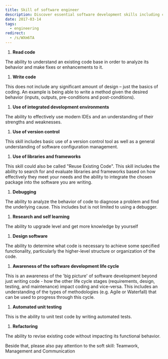 ```yaml
---
title: Skill of software engineer
description: Discover essential software development skills including coding, debugging, version control, design, and automated testing, plus key soft skills like teamwork and communication for effective collaboration.
date: 2017-03-14
tags:
  - engineering
redirect:
  - /s/WXm6TA
---
```


1. **Read code**

The ability to understand an existing code base in order to analyze its behavior and make fixes or enhancements to it.

1. **Write code**

This does not include any significant amount of design – just the basics of coding. An example is being able to write a method given the desired behavior (inputs, outputs, pre-conditions and post-conditions).

1. **Use of integrated development environments**

The ability to effectively use modern IDEs and an understanding of their strengths and weaknesses.

1. **Use of version control**

This skill includes basic use of a version control tool as well as a general understanding of software configuration management.

1. **Use of libraries and frameworks**

This skill could also be called "Reuse Existing Code". This skill includes the ability to search for and evaluate libraries and frameworks based on how effectively they meet your needs and the ability to integrate the chosen package into the software you are writing.

1. **Debugging**

The ability to analyze the behavior of code to diagnose a problem and find the underlying cause. This includes but is not limited to using a debugger.

1. **Research and self learning**

The ability to upgrade level and get more knowledge by yourself

1. **Design software**

The ability to determine what code is necessary to achieve some specified functionality, particularly the higher-level structure or organization of the code.

1. **Awareness of the software development life cycle**

This is an awareness of the 'big picture' of software development beyond just writing code - how the other life cycle stages (requirements, design, testing, and maintenance) impact coding and vice-versa. This includes an understanding of the types of methodologies (e.g. Agile or Waterfall) that can be used to progress through this cycle.

1. **Automated unit testing**

This is the ability to unit test code by writing automated tests.

1. **Refactoring**

The ability to revise existing code without impacting its functional behavior.

Beside that, please also pay attention to the soft skill: Teamwork, Management and Communication
